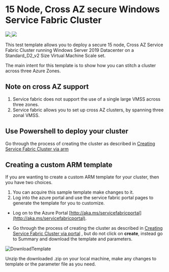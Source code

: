 # 15 Node, Cross AZ secure Windows Service Fabric Cluster

<a href="https://portal.azure.com/#create/Microsoft.Template/uri/https%3A%2F%2Fraw.githubusercontent.com%2FAzure-Samples%2Fservice-fabric-cluster-templates%2Fmaster%2F15-VM-Windows-Cross-AZ-Secure%2FAzureDeploy.json" target="_blank">
    <img src="http://azuredeploy.net/deploybutton.png"/>
</a>
<a href="http://armviz.io/#/?load=https%3A%2F%2Fraw.githubusercontent.com%2FAzure-Samples%2Fservice-fabric-cluster-templates%2Fmaster%2F15-VM-Windows-Cross-AZ-Secure%2FAzureDeploy.json" target="_blank">
    <img src="http://armviz.io/visualizebutton.png"/>
</a>

This test template allows you to deploy a secure 15 node, Cross AZ Service Fabric Cluster running Windows Server 2019 Datacenter on a Standard_D2_v2 Size Virtual Machine Scale set.

The main intent for this template is to show how you can stitch a cluster across three Azure Zones. 

## Note on cross AZ support
1. Service fabric does not support the use of a single large VMSS across three zones.
2. Service fabric allows you to set up cross AZ clusters, by spanning three zonal VMSS.


## Use Powershell to deploy your cluster

Go through the process of creating the cluster as described in [Creating Service Fabric Cluster via arm](https://docs.microsoft.com/azure/service-fabric/service-fabric-cluster-creation-via-arm)


## Creating a custom ARM template

If you are wanting to create a custom ARM template for your cluster, then you have two choices.

1. You can acquire this sample template make changes to it. 
2. Log into the azure portal and use the service fabric portal pages to generate the template for you to customize.
  * Log on to the Azure Portal [http://aka.ms/servicefabricportal](http://aka.ms/servicefabricportal).

  * Go through the process of creating the cluster as described in [Creating Service Fabric Cluster via portal](https://docs.microsoft.com/azure/service-fabric/service-fabric-cluster-creation-via-portal) , but do not click on **create**, instead go to Summary and download the template and parameters.


 ![DownloadTemplate]


Unzip the downloaded .zip on your local machine, make any changes to template or the parameter file as you need.


<!-- Links -->
[azure-powershell]:https://azure.microsoft.com/documentation/articles/powershell-install-configure/
[azure-CLI]:https://docs.microsoft.com/en-us/cli/azure/get-started-with-azure-cli?view=azure-cli-latest

<!--Image references-->
[DownloadTemplate]: ./DownloadTemplate.png
[NSG3]: ./NSG3.PNG
[NSG2]: ./NSG2.PNG
[DownloadCert]: ./DownloadCert.PNG





